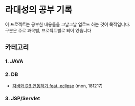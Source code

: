 # 라대성의 공부 기록

이 프로젝트는 공부한 내용들을 그날그날 업로드 하는 것이 목적입니다.<br>
구분은 주로 과목별, 프로젝트별로 되어 있습니다

## 카테고리

### 1. JAVA
### 2. DB

- [자바와 DB 연동하기 feat. eclipse](https://github.com/daesungRa/MyStudy/blob/master/DB/%EC%9E%90%EB%B0%94%EC%99%80%20DB%20%EC%97%B0%EB%8F%99%ED%95%98%EA%B8%B0(with%20Eclipse).md) (mon, 181217)

### 3. JSP/Servlet
